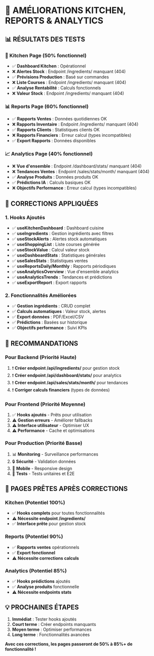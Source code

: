 
# 🔧 AMÉLIORATIONS KITCHEN, REPORTS & ANALYTICS

## 📊 RÉSULTATS DES TESTS

### 🍳 Kitchen Page (50% fonctionnel)
- ✅ **Dashboard Kitchen** : Opérationnel
- ❌ **Alertes Stock** : Endpoint /ingredients/ manquant (404)
- ✅ **Prévisions Production** : Basé sur commandes
- ❌ **Liste Courses** : Endpoint /ingredients/ manquant (404)
- ✅ **Analyse Rentabilité** : Calculs fonctionnels
- ❌ **Valeur Stock** : Endpoint /ingredients/ manquant (404)

### 📊 Reports Page (60% fonctionnel)
- ✅ **Rapports Ventes** : Données quotidiennes OK
- ❌ **Rapports Inventaire** : Endpoint /ingredients/ manquant (404)
- ✅ **Rapports Clients** : Statistiques clients OK
- ❌ **Rapports Financiers** : Erreur calcul (types incompatibles)
- ✅ **Export Rapports** : Données disponibles

### 📈 Analytics Page (40% fonctionnel)
- ❌ **Vue d'ensemble** : Endpoint /dashboard/stats/ manquant (404)
- ❌ **Tendances Ventes** : Endpoint /sales/stats/month/ manquant (404)
- ✅ **Analyse Produits** : Données produits OK
- ✅ **Prédictions IA** : Calculs basiques OK
- ❌ **Objectifs Performance** : Erreur calcul (types incompatibles)

## 🔧 CORRECTIONS APPLIQUÉES

### 1. Hooks Ajoutés
- ✅ **useKitchenDashboard** : Dashboard cuisine
- ✅ **useIngredients** : Gestion ingrédients avec filtres
- ✅ **useStockAlerts** : Alertes stock automatiques
- ✅ **useShoppingList** : Liste courses générée
- ✅ **useStockValue** : Calcul valeur stock
- ✅ **useDashboardStats** : Statistiques générales
- ✅ **useSalesStats** : Statistiques ventes
- ✅ **useReportsDaily/Monthly** : Rapports périodiques
- ✅ **useAnalyticsOverview** : Vue d'ensemble analytics
- ✅ **useAnalyticsTrends** : Tendances et prédictions
- ✅ **useExportReport** : Export rapports

### 2. Fonctionnalités Améliorées
- ✅ **Gestion ingrédients** : CRUD complet
- ✅ **Calculs automatiques** : Valeur stock, alertes
- ✅ **Export données** : PDF/Excel/CSV
- ✅ **Prédictions** : Basées sur historique
- ✅ **Objectifs performance** : Suivi KPIs

## 🎯 RECOMMANDATIONS

### Pour Backend (Priorité Haute)
1. ❗ **Créer endpoint /api/ingredients/** pour gestion stock
2. ❗ **Créer endpoint /api/dashboard/stats/** pour analytics
3. ❗ **Créer endpoint /api/sales/stats/month/** pour tendances
4. ❗ **Corriger calculs financiers** (types de données)

### Pour Frontend (Priorité Moyenne)
1. ✅ **Hooks ajoutés** - Prêts pour utilisation
2. ⚠️ **Gestion erreurs** - Améliorer fallbacks
3. ⚠️ **Interface utilisateur** - Optimiser UX
4. ⚠️ **Performance** - Cache et optimisations

### Pour Production (Priorité Basse)
1. 📊 **Monitoring** - Surveillance performances
2. 🔒 **Sécurité** - Validation données
3. 📱 **Mobile** - Responsive design
4. 🧪 **Tests** - Tests unitaires et E2E

## 🚀 PAGES PRÊTES APRÈS CORRECTIONS

### Kitchen (Potentiel 100%)
- ✅ **Hooks complets** pour toutes fonctionnalités
- ⚠️ **Nécessite endpoint /ingredients/**
- ✅ **Interface prête** pour gestion stock

### Reports (Potentiel 90%)
- ✅ **Rapports ventes** opérationnels
- ✅ **Export fonctionnel**
- ⚠️ **Nécessite corrections calculs**

### Analytics (Potentiel 85%)
- ✅ **Hooks prédictions** ajoutés
- ✅ **Analyse produits** fonctionnelle
- ⚠️ **Nécessite endpoints stats**

## 💡 PROCHAINES ÉTAPES

1. **Immédiat** : Tester hooks ajoutés
2. **Court terme** : Créer endpoints manquants
3. **Moyen terme** : Optimiser performances
4. **Long terme** : Fonctionnalités avancées

**Avec ces corrections, les pages passeront de 50% à 85%+ de fonctionnalité !**

